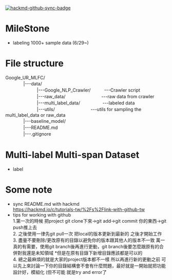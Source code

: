 [![hackmd-github-sync-badge](https://hackmd.io/2qQKhR-hRq-62aXKv4n6cg/badge)](https://hackmd.io/2qQKhR-hRq-62aXKv4n6cg)
# MileStone
* labeling 1000+ sample data (6/29~)
# File structure
Google_UR_MLFC/  
　　　　|---data/　  
　　　　　　　|---Google_NLP_Crawler/　　　---Crawler script   
　　　　　　　|---raw_data/　　　　　　　　---raw data from crawler   
　　　　　　　|---multi_label_data/　　　　　---labeled data   
　　　　　　　|---utils/　　　　　　　　---utils for sampling the multi_label_data or raw_data   
　　　　|---baseline_model/  
　　　　|---README.md  
　　　　|---.gitignore  
# Multi-label Multi-span Dataset
* label  

# Some note
* sync README.md with hackmd  
https://hackmd.io/c/tutorials-tw/%2Fs%2Flink-with-github-tw
* tips for working with github   
    1.第一次的時候 把project git clone下來->git add->git commit 你的東西->git push推上去   
    2. 之後使用一律先git pull一次 把local的版本更新到最新的 之後才開始工作   
    3. 盡量不要刪除/更改原有的目錄以避免你的版本跟其他人的版本不一致 萬一真的有需要，使用git branch後再進行更動，git branch後要怎麼跟原有的合併對我還是未知領域 *但是在原有目錄下新增目錄應該都是可以的   
    4. 總之最麻煩的就是大家的project版本都不一樣 所以再進行新的更動之前 可以先上來討論一下你的目錄結構會不會有什麼問題，最好就是一開始就把功能設計好，模組化 (但不可能 就是try and error了
